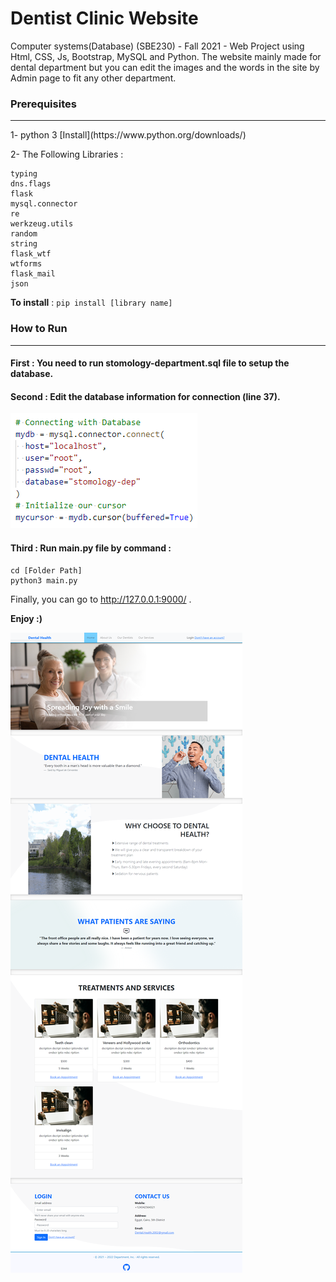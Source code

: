 # Dentist Clinic Website
Computer systems(Database) (SBE230) - Fall 2021 - Web Project using Html, CSS, Js, Bootstrap, MySQL and Python.
The website mainly made for dental department but you can edit the images and the words in the site by Admin page to fit any other department.

### Prerequisites
<hr>
1- python 3 
[Install](https://www.python.org/downloads/)

2- The Following Libraries :
```
typing
dns.flags
flask
mysql.connector
re
werkzeug.utils
random
string
flask_wtf
wtforms
flask_mail
json
```
**To install** :
`pip install [library name]`

### How to Run
<hr>

#### First : You need to run stomology-department.sql file to setup the database.

#### Second : Edit the database information for connection (line 37).
![Database Connection](https://github.com/MoErn854/Dentistry-Department-Website/blob/main/ReadMeimg/database.png)

#### Third : Run main.py file by command :
```
cd [Folder Path]
python3 main.py
```

Finally, you can go to http://127.0.0.1:9000/ .

**Enjoy :)**

![Website Capture](https://github.com/MoErn854/Dentistry-Department-Website/blob/main/ReadMeimg/Website.png)